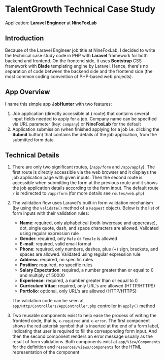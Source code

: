 # TalentGrowth Technical Case Study

Application: **Laravel Engineer** at **NineFoxLab**

## Introduction

Because of the Laravel Engineer job title at NineFoxLab, I decided to write the technical case study code in PHP with **Laravel** framework for both backend and frontend. On the frontend side, it uses **Bootstrap** CSS framework with **Blade** templating engine by Laravel. Hence, there's no separation of code between the backend side and the frontend side (the most common coding convention of PHP-based web projects).

## App Overview

I name this simple app **JobHunter** with two features:

1. Job application (directly accessible at **/** route) that contains several input fields needed to apply for a job. Company name can be specified via URL parameter (key: `company`) or **NineFoxLab** for the default
2. Application submission (when finished applying for a job i.e. clicking the **Submit** button) that contains the details of the job application, from the submitted form data

## Technical Details

1. There are only two significant routes, (`/app/form` and `/app/apply`). The first route is directly accessible via the web browser and it displays the job application page with given inputs. Then the second route is accessible when submitting the form at the previous route and it shows the job application details according to the form input. The default route `/` is redirected to `/app/form` (for more details see `routes/web.php`)

2. The validation flow uses Laravel's built-in form validation mechanism (by using the `validate()` method of a `Request` object). Below is the list of form inputs with their validation rules:

    - **Name**: required, only alphabetical (both lowercase and uppercase), dot, single quote, dash, and space characters are allowed. Validated using regular expression rule
    - **Gender**: required, only `Male` or `Female` is allowed
    - **E-mail**: required, valid email format
    - **Phone**: required, only numbers, dashes, plus (+) sign, brackets, and spaces are allowed. Validated using regular expression rule
    - **Address**: required, no specific rules
    - **Position**: required, no specific rules
    - **Salary Expectation**: required, a number greater than or equal to 0 and multiply of 50000
    - **Experience**: required, a number greater than or equal to 0
    - **Curriculum Vitae**: required, only URL's are allowed (HTTP/HTTPS)
    - **Portfolio**: optional, only URL's are allowed (HTTP/HTTPS)
    
    The validation code can be seen at `app/Http/Controllers/AppController.php` controller in `apply()` method

3. Two reusable components exist to help ease the process of writing the frontend code, that is, `x-required` and `x-error`. The first component shows the red asterisk symbol that is inserted at the end of a form label, indicating that user is required to fill the corresponding form input. And then the second component renders an error message usually as the result of form validations. Both components exist at `app/View/Components` for the definition and `resources/views/components` for the HTML representation of the component
